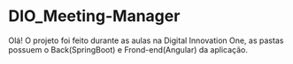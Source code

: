 # DIO_Meeting-Manager

Olá! O projeto foi feito durante as aulas na Digital Innovation One, as pastas possuem o Back(SpringBoot) e Frond-end(Angular) da aplicação.
